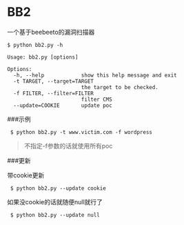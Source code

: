 BB2
===

一个基于beebeeto的漏洞扫描器

```
$ python bb2.py -h

Usage: bb2.py [options]

Options:
  -h, --help            show this help message and exit
  -t TARGET, --target=TARGET
                        the target to be checked.
  -f FILTER, --filter=FILTER
                        filter CMS
  --update=COOKIE       update poc
```
###示例
```
 $ python bb2.py -t www.victim.com -f wordpress
```
> 不指定-f参数的话就使用所有poc

###更新

带cookie更新
```
 $ python bb2.py --update cookie
```
如果没cookie的话就随便null就行了
```
 $ python bb2.py --update null
```
